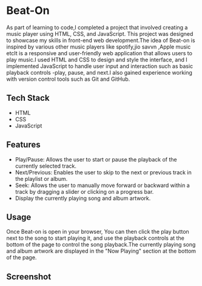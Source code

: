# Beat-On
As part of learning to code,I completed a project that involved creating a music player using HTML, CSS, and JavaScript. This project was designed to showcase my skills in front-end web development.The idea of Beat-on is inspired by various other music players like spotify,jio savvn ,Apple music etcIt is a responsive and user-friendly web application that allows users to play music.I used HTML and CSS to design and style the interface, and I implemented JavaScript to handle user input and interaction such as basic playback controls -play, pause, and next.I also gained experience working with version control tools such as Git and GitHub.

## Tech Stack
- HTML
- CSS
- JavaScript

## Features
* Play/Pause: Allows the user to start or pause the playback of the currently selected track.
* Next/Previous: Enables the user to skip to the next or previous track in the playlist or album.
* Seek: Allows the user to manually move forward or backward within a track by dragging a slider or clicking on a progress bar.
* Display the currently playing song and album artwork.

## Usage
Once Beat-on is open in your browser, You can then click the play button next to the song to start playing it, and use the playback controls at the bottom of the page to control the song playback.The currently playing song and album artwork are displayed in the "Now Playing" section at the bottom of the page.


## Screenshot

